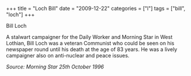 +++
title = "Loch Bill"
date = "2009-12-22"
categories = ["l"]
tags = ["bill", "loch"]
+++

Bill Loch

A stalwart campaigner for the Daily Worker and Morning Star in West Lothian, Bill Loch was a veteran Communist who could be seen on his newspaper round until his death at the age of 83 years. He was a lively campaigner also on anti-nuclear and peace issues.

_Source: Morning Star_ _25th October 1996_

